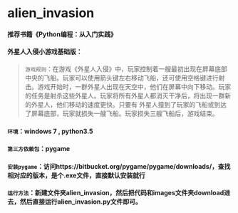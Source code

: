 # alien_invasion

#### 推荐书籍《Python编程：从入门实践》

#### 外星人入侵小游戏基础版：

> `游戏规则`：在游戏《外星人入侵》中，玩家控制着一艘最初出现在屏幕底部中央的飞船。玩家可以使用箭头键左右移动飞船，还可使用空格键进行射击。游戏开始时，一群外星人出现在天空中，他们在屏幕中向下移动。玩家的任务是射杀这些外星人。玩家将所有外星人都消灭干净后，将出现一群新的外星人，他们移动的速度更快。只要有
外星人撞到了玩家的飞船或到达了屏幕底部，玩家就损失一艘飞船。玩家损失三艘飞船后，游戏结束。

#### `环境`：windows 7 , python3.5

#### `第三方依赖包`：pygame

#### `安装pygame`：访问https://bitbucket.org/pygame/pygame/downloads/，查找相对应的版本，是个.exe文件，直接默认安装就行

#### `运行方法`：新建文件夹alien_invasion，然后把代码和images文件夹download进去，然后直接运行alien_invasion.py文件即可。


